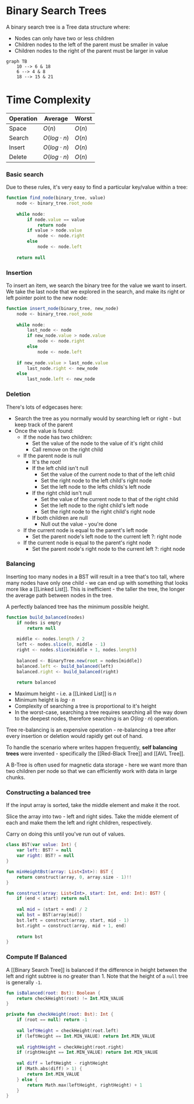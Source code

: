 # Binary Search Trees

A binary search tree is a Tree data structure where:

- Nodes can only have two or less children
- Children nodes to the left of the parent must be smaller in value
- Children nodes to the right of the parent must be larger in value

```mermaid
graph TB 
    10 --> 6 & 18
    6 --> 4 & 8
    18 --> 15 & 21
```

# Time Complexity
| Operation | Average | Worst |
|-|-|-|
| Space | $O(n)$ | $O(n)$ |
| Search | $O(log \cdot n)$ | $O(n)$ |
| Insert | $O(log \cdot n)$ | $O(n)$ |
| Delete | $O(log \cdot n)$ | $O(n)$ |

### Basic search
Due to these rules, it's very easy to find a particular key/value within a tree:

```javascript
function find_node(binary_tree, value)
    node <- binary_tree.root_node
    
    while node:
        if node.value == value
            return node
        if value > node.value
            node <- node.right
        else
            node <- node.left
    
    return null          
```

### Insertion
To insert an item, we search the binary tree for the value we want to insert. We take the last node that we explored in the search, and make its right or left pointer point to the new node:

```javascript
function insert_node(binary_tree, new_node)
    node <- binary_tree.root_node
    
    while node:
        last_node <- node
        if new_node.value > node.value
            node <- node.right
        else 
            node <- node.left
    
    if new_node.value > last_node.value
        last_node.right <- new_node
    else 
        last_node.left <- new_node
```

### Deletion
There's lots of edgecases here:

- Search the tree as you normally would by searching left or right - but keep track of the parent
- Once the value is found:
    - If the node has two children:
        - Set the value of the node to the value of it's right child
        - Call remove on the right child
    - If the parent node is null
        - It's the root!
        - If the left child isn't null
            - Set the value of the current node to that of the left child
            - Set the right node to the left child's right node
            - Set the left node to the lefts childs's left node
        - If the right child isn't null
            - Set the value of the current node to that of the right child
            - Set the left node to the right child's left node
            - Set the right node to the right child's right node
        - If both children are null
            - Null out the value - you're done
    - If the current node is equal to the parent's left node
        - Set the parent node's left node to the current left ?: right node
    - If the current node is equal to the parent's right node
        - Set the parent node's right node to the current left ?: right node

### Balancing
Inserting too many nodes in a BST will result in a tree that's too tall, where many nodes have only one child - we can end up with something that looks more like a [[Linked List]]. This is inefficient -  the taller the tree, the longer the average path between nodes in the tree.

A perfectly balanced tree has the minimum possible height.

```javascript
function build_balanced(nodes)
    if nodes is empty
        return null
    
    middle <- nodes.length / 2
    left <- nodes.slice(0, middle - 1)
    right <- nodes.slice(middle + 1, nodes.length)
    
    balanced <- BinaryTree.new(root = nodes[middle])
    balanced.left <- build_balanced(left)
    balanced.right <- build_balanced(right)
    
    return balanced
```

* Maximum height - i.e. a [[Linked List]] is $n$
* Minimum height is $log \cdot n$
* Complexity of searching a tree is proportional to it's height
* In the worst-case, searching a tree requires searching all the way down to the deepest nodes, therefore searching is an $O(log \cdot n)$ operation.

Tree re-balancing is an expensive operation - re-balancing a tree after every insertion or deletion would rapidly get out of hand.

To handle the scenario where writes happen frequently, **self balancing trees** were invented - specifically the [[Red-Black Tree]] and [[AVL Tree]].

A B-Tree is often used for magnetic data storage - here we want more than two children per node so that we can efficiently work with data in large chunks.

### Constructing a balanced tree
If the input array is sorted, take the middle element and make it the root.

Slice the array into two - left and right sides. Take the midde element of each and make them the left and right children, respectively. 

Carry on doing this until you've run out of values.

```kotlin
class BST(var value: Int) {
    var left: BST? = null
    var right: BST? = null
}

fun minHeightBst(array: List<Int>): BST {
	return construct(array, 0, array.size - 1)!!
}

fun construct(array: List<Int>, start: Int, end: Int): BST? {
	if (end < start) return null
	
	val mid = (start + end) / 2
	val bst = BST(array[mid])
	bst.left = construct(array, start, mid - 1)
	bst.right = construct(array, mid + 1, end)
	
	return bst
}
```

### Compute If Balanced
A [[Binary Search Tree]] is balanced if the difference in height between the left and right subtree is no greater than 1. Note that the height of a `null` tree is generally `-1`.

```kotlin
fun isBalanced(root: Bst): Boolean {
	return checkHeight(root) != Int.MIN_VALUE
}

private fun checkHeight(root: Bst): Int {
	if (root == null) return -1
	
	val leftHeight = checkHeight(root.left)
	if (leftHeight == Int.MIN_VALUE) return Int.MIN_VALUE
	
	val rightHeight = checkHeight(root.right)
	if (rightHeight == Int.MIN_VALUE) return Int.MIN_VALUE
	
	val diff = leftHeight - rightHeight
	if (Math.abs(diff) > 1) {
		return Int.MIN_VALUE
	} else {
		return Math.max(leftHeight, rightHeight) + 1
	}
}
```